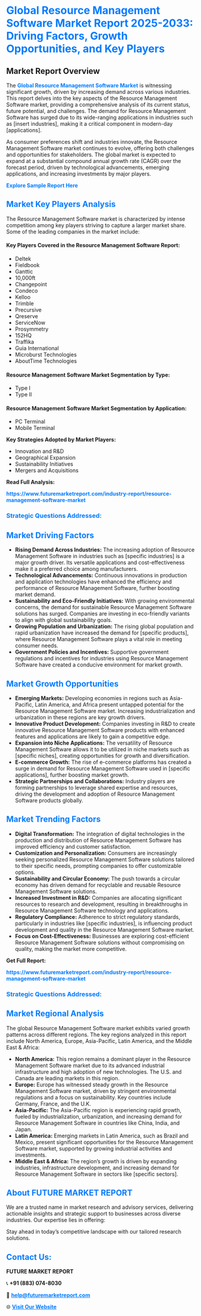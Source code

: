 <h1 style="color: #007BFF;">Global Resource Management Software Market Report 2025-2033: Driving Factors, Growth Opportunities, and Key Players</h1>

<section id="overview">
<h2>Market Report Overview</h2>
<p>The <a href="https://www.futuremarketreport.com/industry-report/resource-management-software-market" style="color: #007BFF; text-decoration: none;"><strong>Global Resource Management Software Market</strong></a> is witnessing significant growth, driven by increasing demand across various industries. This report delves into the key aspects of the Resource Management Software market, providing a comprehensive analysis of its current status, future potential, and challenges. The demand for Resource Management Software has surged due to its wide-ranging applications in industries such as [insert industries], making it a critical component in modern-day [applications].</p>
<p>As consumer preferences shift and industries innovate, the Resource Management Software market continues to evolve, offering both challenges and opportunities for stakeholders. The global market is expected to expand at a substantial compound annual growth rate (CAGR) over the forecast period, driven by technological advancements, emerging applications, and increasing investments by major players.</p>
</section>

<section id="overview">
<p><a href="https://www.futuremarketreport.com/request-sample/reportId=101456" style="color: #007BFF; text-decoration: none;"><strong>Explore Sample Report Here</strong></a></p>
</section>

<section id="key-players">
<h2 style="color: #007BFF;">Market Key Players Analysis</h2>
<p>The Resource Management Software market is characterized by intense competition among key players striving to capture a larger market share. Some of the leading companies in the market include:</p>
<h4>Key Players Covered in the Resource Management Software Report:</h4>
<ul><li>Deltek</li><li>Fieldbook</li><li>Ganttic</li><li>10,000ft</li><li>Changepoint</li><li>Condeco</li><li>Kelloo</li><li>Trimble</li><li>Precursive</li><li>Qreserve</li><li>ServiceNow</li><li>Prosymmetry</li><li>152HQ</li><li>Traffika</li><li>Guia International</li><li>Microburst Technologies</li><li>AboutTime Technologies</li></ul>
<h4>Resource Management Software Market Segmentation by Type:</h4>
<ul><li>Type I</li><li>Type II</li></ul>

<h4>Resource Management Software Market Segmentation by Application:</h4>
<ul><li>PC Terminal</li><li>Mobile Terminal</li></ul>
<p><strong>Key Strategies Adopted by Market Players:</strong></p>
<ul>
<li>Innovation and R&D</li>
<li>Geographical Expansion</li>
<li>Sustainability Initiatives</li>
<li>Mergers and Acquisitions</li>
</ul>
</section>

<section>
<p><strong>Read Full Analysis: </strong></p><a href="https://www.futuremarketreport.com/industry-report/resource-management-software-market" style="color: #007BFF; text-decoration: none;"><strong>https://www.futuremarketreport.com/industry-report/resource-management-software-market</strong></a>
<h3 style="color: #007BFF;">Strategic Questions Addressed:</h3>
</section>

<section id="driving-factors">
<h2 style="color: #007BFF;">Market Driving Factors</h2>
<ul>
<li><strong>Rising Demand Across Industries:</strong> The increasing adoption of Resource Management Software in industries such as [specific industries] is a major growth driver. Its versatile applications and cost-effectiveness make it a preferred choice among manufacturers.</li>
<li><strong>Technological Advancements:</strong> Continuous innovations in production and application technologies have enhanced the efficiency and performance of Resource Management Software, further boosting market demand.</li>
<li><strong>Sustainability and Eco-Friendly Initiatives:</strong> With growing environmental concerns, the demand for sustainable Resource Management Software solutions has surged. Companies are investing in eco-friendly variants to align with global sustainability goals.</li>
<li><strong>Growing Population and Urbanization:</strong> The rising global population and rapid urbanization have increased the demand for [specific products], where Resource Management Software plays a vital role in meeting consumer needs.</li>
<li><strong>Government Policies and Incentives:</strong> Supportive government regulations and incentives for industries using Resource Management Software have created a conducive environment for market growth.</li>
</ul>
</section>

<section id="growth-opportunities">
<h2 style="color: #007BFF;">Market Growth Opportunities</h2>
<ul>
<li><strong>Emerging Markets:</strong> Developing economies in regions such as Asia-Pacific, Latin America, and Africa present untapped potential for the Resource Management Software market. Increasing industrialization and urbanization in these regions are key growth drivers.</li>
<li><strong>Innovative Product Development:</strong> Companies investing in R&D to create innovative Resource Management Software products with enhanced features and applications are likely to gain a competitive edge.</li>
<li><strong>Expansion into Niche Applications:</strong> The versatility of Resource Management Software allows it to be utilized in niche markets such as [specific niches], creating opportunities for growth and diversification.</li>
<li><strong>E-commerce Growth:</strong> The rise of e-commerce platforms has created a surge in demand for Resource Management Software used in [specific applications], further boosting market growth.</li>
<li><strong>Strategic Partnerships and Collaborations:</strong> Industry players are forming partnerships to leverage shared expertise and resources, driving the development and adoption of Resource Management Software products globally.</li>
</ul>
</section>

<section id="trending-factors">
<h2 style="color: #007BFF;">Market Trending Factors</h2>
<ul>
<li><strong>Digital Transformation:</strong> The integration of digital technologies in the production and distribution of Resource Management Software has improved efficiency and customer satisfaction.</li>
<li><strong>Customization and Personalization:</strong> Consumers are increasingly seeking personalized Resource Management Software solutions tailored to their specific needs, prompting companies to offer customizable options.</li>
<li><strong>Sustainability and Circular Economy:</strong> The push towards a circular economy has driven demand for recyclable and reusable Resource Management Software solutions.</li>
<li><strong>Increased Investment in R&D:</strong> Companies are allocating significant resources to research and development, resulting in breakthroughs in Resource Management Software technology and applications.</li>
<li><strong>Regulatory Compliance:</strong> Adherence to strict regulatory standards, particularly in industries like [specific industries], is influencing product development and quality in the Resource Management Software market.</li>
<li><strong>Focus on Cost-Effectiveness:</strong> Businesses are exploring cost-efficient Resource Management Software solutions without compromising on quality, making the market more competitive.</li>
</ul>
</section>

<section>
<p><strong>Get Full Report: </strong></p><a href="https://www.futuremarketreport.com/industry-report/resource-management-software-market" style="color: #007BFF; text-decoration: none;"><strong>https://www.futuremarketreport.com/industry-report/resource-management-software-market</strong></a>
<h3 style="color: #007BFF;">Strategic Questions Addressed:</h3>
</section>


<section id="regional-analysis">
<h2 style="color: #007BFF;">Market Regional Analysis</h2>
<p>The global Resource Management Software market exhibits varied growth patterns across different regions. The key regions analyzed in this report include North America, Europe, Asia-Pacific, Latin America, and the Middle East & Africa:</p>
<ul>
<li><strong>North America:</strong> This region remains a dominant player in the Resource Management Software market due to its advanced industrial infrastructure and high adoption of new technologies. The U.S. and Canada are leading markets in this region.</li>
<li><strong>Europe:</strong> Europe has witnessed steady growth in the Resource Management Software market, driven by stringent environmental regulations and a focus on sustainability. Key countries include Germany, France, and the U.K.</li>
<li><strong>Asia-Pacific:</strong> The Asia-Pacific region is experiencing rapid growth, fueled by industrialization, urbanization, and increasing demand for Resource Management Software in countries like China, India, and Japan.</li>
<li><strong>Latin America:</strong> Emerging markets in Latin America, such as Brazil and Mexico, present significant opportunities for the Resource Management Software market, supported by growing industrial activities and investments.</li>
<li><strong>Middle East & Africa:</strong> The region’s growth is driven by expanding industries, infrastructure development, and increasing demand for Resource Management Software in sectors like [specific sectors].</li>
</ul>
</section>

<footer>
<h2 style="color: #007BFF;">About FUTURE MARKET REPORT</h2>
<p>We are a trusted name in market research and advisory services, delivering actionable insights and strategic support to businesses across diverse industries. Our expertise lies in offering:</p>

<p>Stay ahead in today’s competitive landscape with our tailored research solutions.</p>

<h2 style="color: #007BFF;">Contact Us:</h2>
<p><strong>FUTURE MARKET REPORT</strong></p>
<p>📞 <strong>+91 (883) 074-8030</strong></p>
<p>📧 <strong><a href="mailto:help@futuremarketreport.com" style="color: #007BFF;">help@futuremarketreport.com</a></strong></p>
<p>🌐 <strong><a href="https://www.futuremarketreport.com/" style="color: #007BFF;">Visit Our Website</a></strong></p>
</footer>